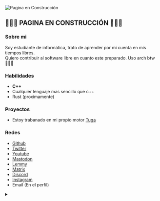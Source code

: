 <img src="https://i.imgur.com/VHiBR6c.png" alt="Pagina en Construcción" />

## 👷🏻🚧 PAGINA EN CONSTRUCCIÓN 🚧👷🏻

### Sobre mi
Soy estudiante de informática, trato de aprender por mi cuenta en mis tiempos libres. <br> 
Quiero contribuir al software libre en cuanto este preparado. Uso arch btw 🧑🏻‍💻 <br>

### Habilidades
- **C++**
- Cualquier lenguaje mas sencillo que c++
- Rust (proximamente)

### Proyectos
- Estoy trabanado en mi propio motor [Tuga](https://github.com/galisma/Tuga)

### Redes
-  [Github](https://github.com/galisma)
-  [Twitter](https://x.com/Galismax)
-  [Youtube](https://www.youtube.com/@galisma)
-  [Mastodon](https://mastodon.social/@Galisma)
-  [Lemmy](https://lemmy.world/u/Galisma)
-  [Matrix](https://matrix.to/#/@galisma:matrix.org)
-  [Discord](https://discord.gg/xDgkDNCmqN)
-  [Instagram](https://www.youtube.com/watch?v=UUwMMBodDvU)
-  Email (En el perfil)

<details>
  <summary><i></i></summary>

  ### Mi nueva fé
  <img src="https://www.lavondyss.net/wp-content/uploads/2006/11/saintignucius.jpg" alt="Saint Ignucius" /> <br>
  > No hay sistema más que GNU, y Linux es uno de sus núcleos - San iGNUcio
</details>
